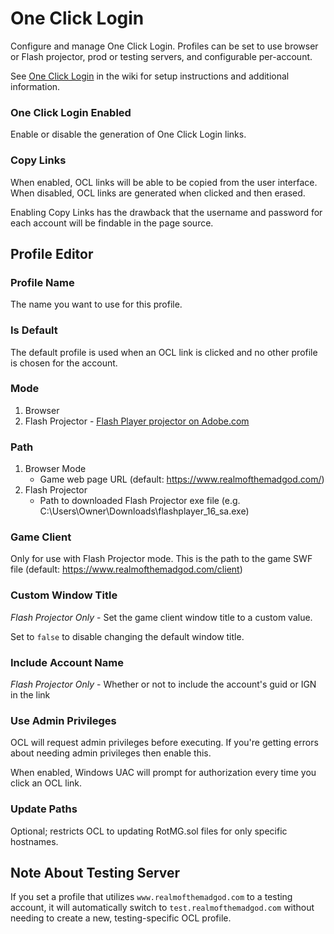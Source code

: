 # One Click Login

Configure and manage One Click Login. Profiles can be set to use browser or Flash projector, prod or testing servers, and configurable per-account.

See <a href="https://github.com/jakcodex/muledump/wiki/One-Click-Login" target="_blank">One Click Login</a> in the wiki for setup instructions and additional information.

### One Click Login Enabled

Enable or disable the generation of One Click Login links.

### Copy Links

When enabled, OCL links will be able to be copied from the user interface. When disabled, OCL links are generated when clicked and then erased. 

Enabling Copy Links has the drawback that the username and password for each account will be findable in the page source.

## Profile Editor

### Profile Name

The name you want to use for this profile.

### Is Default

The default profile is used when an OCL link is clicked and no other profile is chosen for the account.

### Mode

1. Browser
1. Flash Projector - <a href="https://www.adobe.com/support/flashplayer/debug_downloads.html" target="_blank">Flash Player projector on Adobe.com</a>

### Path

1. Browser Mode
   - Game web page URL (default: https://www.realmofthemadgod.com/)
1. Flash Projector
   - Path to downloaded Flash Projector exe file (e.g. C:\Users\Owner\Downloads\flashplayer_16_sa.exe)
   
### Game Client

Only for use with Flash Projector mode. This is the path to the game SWF file (default: https://www.realmofthemadgod.com/client)

### Custom Window Title

*Flash Projector Only* - Set the game client window title to a custom value.

Set to `false` to disable changing the default window title.

### Include Account Name

*Flash Projector Only* - Whether or not to include the account's guid or IGN in the link

### Use Admin Privileges

OCL will request admin privileges before executing. If you're getting errors about needing admin privileges then enable this.

When enabled, Windows UAC will prompt for authorization every time you click an OCL link.

### Update Paths

Optional; restricts OCL to updating RotMG.sol files for only specific hostnames.

## Note About Testing Server

If you set a profile that utilizes `www.realmofthemadgod.com` to a testing account, it will automatically switch to `test.realmofthemadgod.com` without needing to create a new, testing-specific OCL profile.  
 